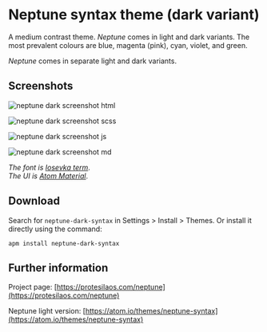 # Neptune syntax theme (dark variant)

A medium contrast theme. *Neptune* comes in light and dark variants. The most prevalent colours are blue, magenta (pink), cyan, violet, and green.

*Neptune* comes in separate light and dark variants.

## Screenshots

![neptune dark screenshot html](https://raw.githubusercontent.com/protesilaos/prot16/master/neptune/img/neptune_dark_html.png)

![neptune dark screenshot scss](https://raw.githubusercontent.com/protesilaos/prot16/master/neptune/img/neptune_dark_scss.png)

![neptune dark screenshot js](https://raw.githubusercontent.com/protesilaos/prot16/master/neptune/img/neptune_dark_js.png)

![neptune dark screenshot md](https://raw.githubusercontent.com/protesilaos/prot16/master/neptune/img/neptune_dark_md.png)

*The font is [Iosevka term](https://github.com/be5invis/Iosevka)*.  
*The UI is [Atom Material](https://github.com/atom-material/atom-material-ui)*.

## Download

Search for `neptune-dark-syntax` in Settings > Install > Themes. Or install it directly using the command:

```shell
apm install neptune-dark-syntax
```

## Further information

Project page: [https://protesilaos.com/neptune](https://protesilaos.com/neptune)

Neptune light version: [https://atom.io/themes/neptune-syntax](https://atom.io/themes/neptune-syntax)
